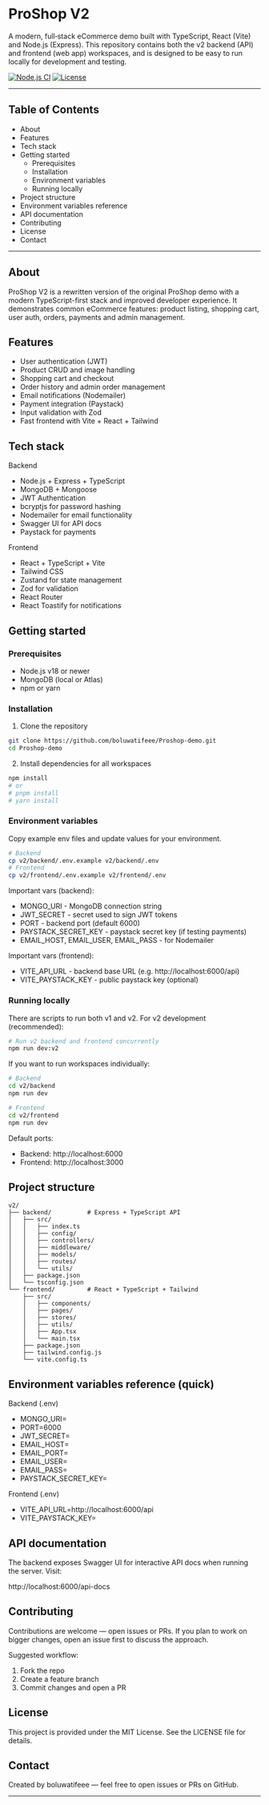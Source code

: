 # ProShop V2

A modern, full‑stack eCommerce demo built with TypeScript, React (Vite) and Node.js (Express). This repository contains both the v2 backend (API) and frontend (web app) workspaces, and is designed to be easy to run locally for development and testing.

[![Node.js CI](https://img.shields.io/badge/node-%3E%3D18-brightgreen)](#) [![License](https://img.shields.io/badge/license-MIT-blue)](#)

---

## Table of Contents

- About
- Features
- Tech stack
- Getting started
  - Prerequisites
  - Installation
  - Environment variables
  - Running locally
- Project structure
- Environment variables reference
- API documentation
- Contributing
- License
- Contact

---

## About

ProShop V2 is a rewritten version of the original ProShop demo with a modern TypeScript-first stack and improved developer experience. It demonstrates common eCommerce features: product listing, shopping cart, user auth, orders, payments and admin management.

## Features

- User authentication (JWT)
- Product CRUD and image handling
- Shopping cart and checkout
- Order history and admin order management
- Email notifications (Nodemailer)
- Payment integration (Paystack)
- Input validation with Zod
- Fast frontend with Vite + React + Tailwind

## Tech stack

Backend
- Node.js + Express + TypeScript
- MongoDB + Mongoose
- JWT Authentication
- bcryptjs for password hashing
- Nodemailer for email functionality
- Swagger UI for API docs
- Paystack for payments

Frontend
- React + TypeScript + Vite
- Tailwind CSS
- Zustand for state management
- Zod for validation
- React Router
- React Toastify for notifications

## Getting started

### Prerequisites

- Node.js v18 or newer
- MongoDB (local or Atlas)
- npm or yarn

### Installation

1. Clone the repository

```bash
git clone https://github.com/boluwatifeee/Proshop-demo.git
cd Proshop-demo
```

2. Install dependencies for all workspaces

```bash
npm install
# or
# pnpm install
# yarn install
```

### Environment variables

Copy example env files and update values for your environment.

```bash
# Backend
cp v2/backend/.env.example v2/backend/.env
# Frontend
cp v2/frontend/.env.example v2/frontend/.env
```

Important vars (backend):
- MONGO_URI - MongoDB connection string
- JWT_SECRET - secret used to sign JWT tokens
- PORT - backend port (default 6000)
- PAYSTACK_SECRET_KEY - paystack secret key (if testing payments)
- EMAIL_HOST, EMAIL_USER, EMAIL_PASS - for Nodemailer

Important vars (frontend):
- VITE_API_URL - backend base URL (e.g. http://localhost:6000/api)
- VITE_PAYSTACK_KEY - public paystack key (optional)

### Running locally

There are scripts to run both v1 and v2. For v2 development (recommended):

```bash
# Run v2 backend and frontend concurrently
npm run dev:v2
```

If you want to run workspaces individually:

```bash
# Backend
cd v2/backend
npm run dev

# Frontend
cd v2/frontend
npm run dev
```

Default ports:
- Backend: http://localhost:6000
- Frontend: http://localhost:3000

## Project structure

```
v2/
├── backend/          # Express + TypeScript API
│   ├── src/
│   │   ├── index.ts
│   │   ├── config/
│   │   ├── controllers/
│   │   ├── middleware/
│   │   ├── models/
│   │   ├── routes/
│   │   └── utils/
│   ├── package.json
│   └── tsconfig.json
└── frontend/         # React + TypeScript + Tailwind
    ├── src/
    │   ├── components/
    │   ├── pages/
    │   ├── stores/
    │   ├── utils/
    │   ├── App.tsx
    │   └── main.tsx
    ├── package.json
    ├── tailwind.config.js
    └── vite.config.ts
```

## Environment variables reference (quick)

Backend (.env)

- MONGO_URI=
- PORT=6000
- JWT_SECRET=
- EMAIL_HOST=
- EMAIL_PORT=
- EMAIL_USER=
- EMAIL_PASS=
- PAYSTACK_SECRET_KEY=

Frontend (.env)

- VITE_API_URL=http://localhost:6000/api
- VITE_PAYSTACK_KEY=

## API documentation

The backend exposes Swagger UI for interactive API docs when running the server. Visit:

http://localhost:6000/api-docs

## Contributing

Contributions are welcome — open issues or PRs. If you plan to work on bigger changes, open an issue first to discuss the approach.

Suggested workflow:

1. Fork the repo
2. Create a feature branch
3. Commit changes and open a PR

## License

This project is provided under the MIT License. See the LICENSE file for details.

## Contact

Created by boluwatifeee — feel free to open issues or PRs on GitHub.

---
